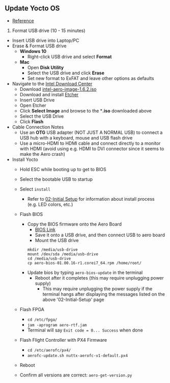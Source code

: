 ## Update Yocto OS
  * [Reference](https://github.com/intel-aero/meta-intel-aero/wiki/02-Initial-Setup)

1. Format USB drive (10 - 15 minutes)
  * Insert USB drive into Laptop/PC
  * Erase & Format USB drive
    * **Windows 10**
      * Right-click USB drive and select **Format**
    * **Mac**
      * Open **Disk Utility**
      * Select the USB drive and click **Erase**
      * Set new format to ExFAT and leave other options as defaults
  * Navigate to the [Intel Download Center](https://downloadcenter.intel.com/download/27833/Intel-Aero-Platform-for-UAVs-Installation-Files?v=t)
    * Download [intel-aero-image-1.6.2.iso](https://downloadcenter.intel.com/download/27833/Intel-Aero-Platform-for-UAVs-Installation-Files?v=t)
    * Download and install [Etcher](https://etcher.io/)
    * Insert USB Drive
    * Open Etcher
    * Click **Select Image** and browse to the ***.iso** downloaded above
    * Select the USB Drive
    * Click **Flash**
* Cable Connection Notes
  * Use an **OTG** USB adapter (NOT JUST A NORMAL USB) to connect a USB hub with a keyboard, mouse and USB flash drive
  * Use a micro-HDMI to HDMI cable and connect directly to a monitor with HDMI (avoid using e.g. HDMI to DVI connector since it seems to make the Aero crash)
* Install Yocto
  * Hold ESC while booting up to get to BIOS
  * Select the bootable USB to startup
  * Select `install`
    * Refer to [02-Initial Setup](https://github.com/intel-aero/meta-intel-aero/wiki/02-Initial-Setup) for information about install process (e.g. LED colors, etc.)
  * Flash BIOS
    * Copy the BIOS firmware onto the Aero Board
        * [BIOS Link](https://downloadcenter.intel.com/downloads/eula/27833/Intel-Aero-Platform-for-UAVs-Installation-Files?httpDown=https%3A%2F%2Fdownloadmirror.intel.com%2F27833%2Feng%2Faero-bios-01.00.16-r1.corei7_64.rpm)
        * Save it onto a USB drive, and then connect USB to aero board
        * Mount the USB drive
        ```
        mkdir /media/usb-drive
        mount /dev/sda /media/usb-drive
        cd /media/usb-drive
        cp aero-bios-01.00.16-r1.corei7_64.rpm /home/root/
        ```
    * Update bios by typing `aero-bios-update` in the terminal
      * Reboot after it completes (this may require unplugging power supply)
          * This may require unplugging the power supply if the terminal hangs after displaying the messages listed on the above '02-Initial-Setup' page

  * Flash FPGA
    * `cd /etc/fpga/`
    * `jam -aprogram aero-rtf.jam`
    * Terminal will say `Exit code = 0... Success` when done
  * Flash Flight Controller with PX4 Firmware
    * `cd /etc/aerofc/px4/`
    * `aerofc-update.sh nuttx-aerofc-v1-default.px4`
  * Reboot
  * Confirm all versions are correct: `aero-get-version.py`
  
